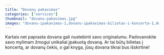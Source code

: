 ```yaml
---
title: "Dovanų pakavimas"
categories: ["services"]
thumbnail: "dovanu-pakavimas.jpg"
images: "dovanu-ipakavimas-1,dovanu-ipakavimas-bilietas-i-koncerta-1,dovanu-ipakavimas-bilietas-i-koncerta-2,dovanu-ipakavimas-bilietas-i-koncerta-3,dovanu-ipakavimas-bilietas-i-spektakli-1,dovanu-ipakavimas-bilietas-i-spektakli-2"
---
```


Kartais net paprasta dovana gali nustebinti savo originalumu. Padovanokite savo mylimam žmogui unikaliai įpakuotą dovaną. Ar tai būtų bilietas į koncertą, ar dovanų čekis, o gal knyga, jūsų dovana tikrai bus išskirtinė!